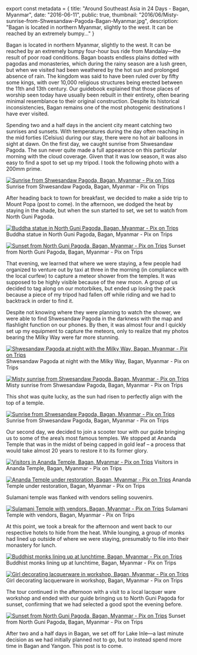 export const metadata = { title: "Around Southeast Asia in 24 Days - Bagan, Myanmar", date: "2016-06-11", public: true, thumbnail: "2016/06/Misty-sunrise-from-Shwesandaw-Pagoda-Bagan-Myanmar.jpg", description: "Bagan is located in northern Myanmar, slightly to the west. It can be reached by an extremely bumpy..." }

Bagan is located in northern Myanmar, slightly to the west. It can be reached by an extremely bumpy four-hour bus ride from Mandalay—the result of poor road conditions. Bagan boasts endless plains dotted with pagodas and monasteries, which during the rainy season are a lush green, but when we visited had been weathered by the hot sun and prolonged absence of rain. The kingdom was said to have been ruled over by fifty some kings, with over 10,000 religious structures being erected between the 11th and 13th century. Our guidebook explained that those places of worship seen today have usually been rebuilt in their entirety, often bearing minimal resemblance to their original construction. Despite its historical inconsistencies, Bagan remains one of the most photogenic destinations I have ever visited.

Spending two and a half days in the ancient city meant catching two sunrises and sunsets. With temperatures during the day often reaching in the mid forties (Celsius) during our stay, there were no hot air balloons in sight at dawn. On the first day, we caught sunrise from Shwesandaw Pagoda. The sun never quite made a full appearance on this particular morning with the cloud coverage. Given that it was low season, it was also easy to find a spot to set up my tripod. I took the following photo with a 200mm prime.

[![Sunrise from Shwesandaw Pagoda, Bagan, Myanmar - Pix on Trips](http://pixontrips.com/wp-content/uploads/2016/06/Sunrise-from-Shwesandaw-Pagoda-Bagan-Myanmar.jpg)](http://pixontrips.com/product/sunrise-from-shwesandaw-pagoda-bagan-myanmar/sunrise-from-shwesandaw-pagoda-bagan-myanmar-pix-on-trips/) Sunrise from Shwesandaw Pagoda, Bagan, Myanmar - Pix on Trips

After heading back to town for breakfast, we decided to make a side trip to Mount Popa (post to come). In the afternoon, we dodged the heat by staying in the shade, but when the sun started to set, we set to watch from North Guni Pagoda.

[![Buddha statue in North Guni Pagoda, Bagan, Myanmar - Pix on Trips](http://pixontrips.com/wp-content/uploads/2016/06/Buddha-statue-in-North-Guni-Pagoda-Bagan-Myanmar.jpg)](http://pixontrips.com/trips/around-southeast-asia-in-24-days-bagan-myanmar/buddha-statue-in-north-guni-pagoda-bagan-myanmar/) Buddha statue in North Guni Pagoda, Bagan, Myanmar - Pix on Trips

[![Sunset from North Guni Pagoda, Bagan, Myanmar - Pix on Trips](http://pixontrips.com/wp-content/uploads/2016/06/Sunset-from-North-Guni-Pagoda-Bagan-Myanmar-1.jpg)](http://pixontrips.com/product/sunset-from-north-guni-pagoda-bagan-myanmar-2/sunset-from-north-guni-pagoda-bagan-myanmar-pix-on-trips-2/) Sunset from North Guni Pagoda, Bagan, Myanmar - Pix on Trips

That evening, we learned that where we were staying, a few people had organized to venture out by taxi at three in the morning (in compliance with the local curfew) to capture a meteor shower from the temples. It was supposed to be highly visible because of the new moon. A group of us decided to tag along on our motorbikes, but ended up losing the pack because a piece of my tripod had fallen off while riding and we had to backtrack in order to find it.

Despite not knowing where they were planning to watch the shower, we were able to find Shwesandaw Pagoda in the darkness with the map and flashlight function on our phones. By then, it was almost four and I quickly set up my equipment to capture the meteors, only to realize that my photos bearing the Milky Way were far more stunning.

[![Shwesandaw Pagoda at night with the Milky Way, Bagan, Myanmar - Pix on Trips](http://pixontrips.com/wp-content/uploads/2016/06/Shwesandaw-Pagoda-at-night-with-the-Milky-Way-Bagan-Myanmar.jpg)](http://pixontrips.com/2016/06/11/around-southeast-asia-in-24-days-bagan-myanmar/shwesandaw-pagoda-at-night-with-the-milky-way-bagan-myanmar/) Shwesandaw Pagoda at night with the Milky Way, Bagan, Myanmar - Pix on Trips

[![Misty sunrise from Shwesandaw Pagoda, Bagan, Myanmar - Pix on Trips](http://pixontrips.com/wp-content/uploads/2016/06/Misty-sunrise-from-Shwesandaw-Pagoda-Bagan-Myanmar.jpg)](http://pixontrips.com/product/misty-sunrise-from-shwesandaw-pagoda-bagan-myanmar/misty-sunrise-from-shwesandaw-pagoda-bagan-myanmar-pix-on-trips/) Misty sunrise from Shwesandaw Pagoda, Bagan, Myanmar - Pix on Trips

This shot was quite lucky, as the sun had risen to perfectly align with the top of a temple.

[![Sunrise from Shwesandaw Pagoda, Bagan, Myanmar - Pix on Trips](http://pixontrips.com/wp-content/uploads/2016/06/Sunrise-from-Shwesandaw-Pagoda-Bagan-Myanmar-1.jpg)](http://pixontrips.com/product/sunrise-from-shwesandaw-pagoda-bagan-myanmar-2/sunrise-from-shwesandaw-pagoda-bagan-myanmar-pix-on-trips-2/) Sunrise from Shwesandaw Pagoda, Bagan, Myanmar - Pix on Trips

Our second day, we decided to join a scooter tour with our guide bringing us to some of the area’s most famous temples. We stopped at Ananda Temple that was in the midst of being capped in gold leaf – a process that would take almost 20 years to restore it to its former glory.

[![Visitors in Ananda Temple, Bagan, Myanmar - Pix on Trips](http://pixontrips.com/wp-content/uploads/2016/06/Visitors-in-Ananda-Temple-Bagan-Myanmar.jpg)](http://pixontrips.com/product/visitors-in-ananda-temple-bagan-myanmar/visitors-in-ananda-temple-bagan-myanmar-pix-on-trips/) Visitors in Ananda Temple, Bagan, Myanmar - Pix on Trips

[![Ananda Temple under restoration, Bagan, Myanmar - Pix on Trips](http://pixontrips.com/wp-content/uploads/2016/06/Ananda-Temple-under-restoration-Bagan-Myanmar.jpg)](http://pixontrips.com/2016/06/11/around-southeast-asia-in-24-days-bagan-myanmar/ananda-temple-under-restoration-bagan-myanmar/) Ananda Temple under restoration, Bagan, Myanmar - Pix on Trips

Sulamani temple was flanked with vendors selling souvenirs.

[![Sulamani Temple with vendors, Bagan, Myanmar - Pix on Trips](http://pixontrips.com/wp-content/uploads/2016/06/Sulamani-Temple-with-vendors-Bagan-Myanmar.jpg)](http://pixontrips.com/2016/06/11/around-southeast-asia-in-24-days-bagan-myanmar/sulamani-temple-with-vendors-bagan-myanmar/) Sulamani Temple with vendors, Bagan, Myanmar - Pix on Trips

At this point, we took a break for the afternoon and went back to our respective hotels to hide from the heat. While lounging, a group of monks had lined up outside of where we were staying, presumably to file into their monastery for lunch.

[![Buddhist monks lining up at lunchtime, Bagan, Myanmar - Pix on Trips](http://pixontrips.com/wp-content/uploads/2016/06/Buddhist-monks-lining-up-at-lunchtime-Bagan-Myanmar.jpg)](http://pixontrips.com/2016/06/11/around-southeast-asia-in-24-days-bagan-myanmar/buddhist-monks-lining-up-at-lunchtime-bagan-myanmar/) Buddhist monks lining up at lunchtime, Bagan, Myanmar - Pix on Trips

[![Girl decorating lacquerware in workshop, Bagan, Myanmar - Pix on Trips](http://pixontrips.com/wp-content/uploads/2016/06/Girl-decorating-lacquerware-in-workshop-Bagan-Myanmar.jpg)](http://pixontrips.com/2016/06/11/around-southeast-asia-in-24-days-bagan-myanmar/girl-decorating-lacquerware-in-workshop-bagan-myanmar/) Girl decorating lacquerware in workshop, Bagan, Myanmar - Pix on Trips

The tour continued in the afternoon with a visit to a local lacquer ware workshop and ended with our guide bringing us to North Guni Pagoda for sunset, confirming that we had selected a good spot the evening before.

[![Sunset from North Guni Pagoda, Bagan, Myanmar - Pix on Trips](http://pixontrips.com/wp-content/uploads/2016/06/Sunset-from-North-Guni-Pagoda-Bagan-Myanmar.jpg)](http://pixontrips.com/product/sunset-from-north-guni-pagoda-bagan-myanmar/sunset-from-north-guni-pagoda-bagan-myanmar-pix-on-trips/) Sunset from North Guni Pagoda, Bagan, Myanmar - Pix on Trips

After two and a half days in Bagan, we set off for Lake Inle—a last minute decision as we had initially planned not to go, but to instead spend more time in Bagan and Yangon. This post is to come.
